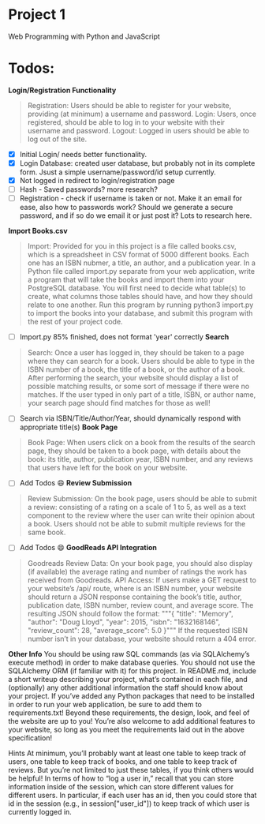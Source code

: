 # Project 1

Web Programming with Python and JavaScript

# Todos:
**Login/Registration Functionality**
> Registration: Users should be able to register for your website, providing (at minimum) a username and password.
> Login: Users, once registered, should be able to log in to your website with their username and password.
> Logout: Logged in users should be able to log out of the site.
- [x] Initial Login/ needs better functionality. 
- [x] Login Database: created user database, but probably not in its complete form. Jsust a simple username/password/id setup currently. 
- [x] Not logged in redirect to login/registration page
- [ ] Hash - Saved passwords? more research?
- [ ] Registration - check if username is taken or not. Make it an email for ease, also how to passwords work? Should we generate a secure password, and if so do we email it or just post it? Lots to research here. 

**Import Books.csv**
> Import: Provided for you in this project is a file called books.csv, which is a spreadsheet in CSV format of 5000 different books. Each one has an ISBN nubmer, a title, an author, and a publication year. In a Python file called import.py separate from your web application, write a program that will take the books and import them into your PostgreSQL database. You will first need to decide what table(s) to create, what columns those tables should have, and how they should relate to one another. Run this program by running python3 import.py to import the books into your database, and submit this program with the rest of your project code.
- [ ] Import.py 85% finished, does not format 'year' correctly
**Search**
> Search: Once a user has logged in, they should be taken to a page where they can search for a book. Users should be able to type in the ISBN number of a book, the title of a book, or the author of a book. After performing the search, your website should display a list of possible matching results, or some sort of message if there were no matches. If the user typed in only part of a title, ISBN, or author name, your search page should find matches for those as well!
- [ ] Search via ISBN/Title/Author/Year, should dynamically respond with appropriate title(s)
**Book Page**
> Book Page: When users click on a book from the results of the search page, they should be taken to a book page, with details about the book: its title, author, publication year, ISBN number, and any reviews that users have left for the book on your website.
- [ ] Add Todos :smile:
**Review Submission**
> Review Submission: On the book page, users should be able to submit a review: consisting of a rating on a scale of 1 to 5, as well as a text component to the review where the user can write their opinion about a book. Users should not be able to submit multiple reviews for the same book.
- [ ] Add Todos :smile:
**GoodReads API Integration**
>Goodreads Review Data: On your book page, you should also display (if available) the average rating and number of ratings the work has received from Goodreads.
>API Access: If users make a GET request to your website’s /api/<isbn> route, where <isbn> is an ISBN number, your website should return a JSON response containing the book’s title, author, publication date, ISBN number, review count, and average score. The resulting JSON should follow the format:
"""{
    "title": "Memory",
    "author": "Doug Lloyd",
    "year": 2015,
    "isbn": "1632168146",
    "review_count": 28,
    "average_score": 5.0
}"""
> If the requested ISBN number isn’t in your database, your website should return a 404 error.


**Other Info**
You should be using raw SQL commands (as via SQLAlchemy’s execute method) in order to make database queries. You should not use the SQLAlchemy ORM (if familiar with it) for this project.
In README.md, include a short writeup describing your project, what’s contained in each file, and (optionally) any other additional information the staff should know about your project.
If you’ve added any Python packages that need to be installed in order to run your web application, be sure to add them to requirements.txt!
Beyond these requirements, the design, look, and feel of the website are up to you! You’re also welcome to add additional features to your website, so long as you meet the requirements laid out in the above specification!

Hints
At minimum, you’ll probably want at least one table to keep track of users, one table to keep track of books, and one table to keep track of reviews. But you’re not limited to just these tables, if you think others would be helpful!
In terms of how to “log a user in,” recall that you can store information inside of the session, which can store different values for different users. In particular, if each user has an id, then you could store that id in the session (e.g., in session["user_id"]) to keep track of which user is currently logged in.